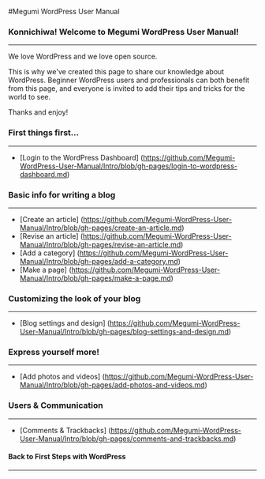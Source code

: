 #Megumi WordPress User Manual

### Konnichiwa! Welcome to Megumi WordPress User Manual!
--------------------------------------------------------
We love WordPress and we love open source.

This is why we've created this page to share our knowledge about WordPress. Beginner WordPress users and professionals can both benefit from this page, and everyone is invited to add their tips and tricks for the world to see.

Thanks and enjoy!

### First things first...
--------------------------

* [Login to the WordPress Dashboard] (https://github.com/Megumi-WordPress-User-Manual/Intro/blob/gh-pages/login-to-wordpress-dashboard.md)

### Basic info for writing a blog
---------------------------------

* [Create an article] (https://github.com/Megumi-WordPress-User-Manual/Intro/blob/gh-pages/create-an-article.md)
* [Revise an article] (https://github.com/Megumi-WordPress-User-Manual/Intro/blob/gh-pages/revise-an-article.md)
* [Add a category] (https://github.com/Megumi-WordPress-User-Manual/Intro/blob/gh-pages/add-a-category.md)
* [Make a page] (https://github.com/Megumi-WordPress-User-Manual/Intro/blob/gh-pages/make-a-page.md)

### Customizing the look of your blog
--------------------------------------

* [Blog settings and design] (https://github.com/Megumi-WordPress-User-Manual/Intro/blob/gh-pages/blog-settings-and-design.md)

### Express yourself more!
--------------------------

* [Add photos and videos] (https://github.com/Megumi-WordPress-User-Manual/Intro/blob/gh-pages/add-photos-and-videos.md)

### Users & Communication 
--------------------------

* [Comments & Trackbacks] (https://github.com/Megumi-WordPress-User-Manual/Intro/blob/gh-pages/comments-and-trackbacks.md)

#### Back to First Steps with WordPress
---------------------------------------
